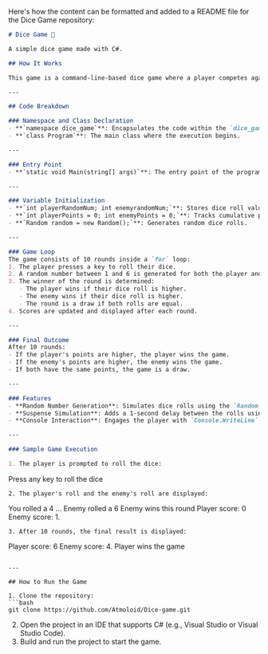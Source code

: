 Here's how the content can be formatted and added to a README file for the Dice Game repository:

```markdown
# Dice Game 🎲

A simple dice game made with C#.

## How It Works

This game is a command-line-based dice game where a player competes against an enemy (computer) in 10 rounds of dice rolls. The player and the enemy roll a dice, and the winner of each round is determined based on the higher roll. Points are awarded to the winner of each round, and the player with the most points after 10 rounds wins the game.

---

## Code Breakdown

### Namespace and Class Declaration
- **`namespace dice_game`**: Encapsulates the code within the `dice_game` namespace.
- **`class Program`**: The main class where the execution begins.

---

### Entry Point
- **`static void Main(string[] args)`**: The entry point of the program.

---

### Variable Initialization
- **`int playerRandomNum; int enemyrandomNum;`**: Stores dice roll values for the player and the enemy.
- **`int playerPoints = 0; int enemyPoints = 0;`**: Tracks cumulative points for the player and the enemy.
- **`Random random = new Random();`**: Generates random dice rolls.

---

### Game Loop
The game consists of 10 rounds inside a `for` loop:
1. The player presses a key to roll their dice.
2. A random number between 1 and 6 is generated for both the player and the enemy.
3. The winner of the round is determined:
   - The player wins if their dice roll is higher.
   - The enemy wins if their dice roll is higher.
   - The round is a draw if both rolls are equal.
4. Scores are updated and displayed after each round.

---

### Final Outcome
After 10 rounds:
- If the player's points are higher, the player wins the game.
- If the enemy's points are higher, the enemy wins the game.
- If both have the same points, the game is a draw.

---

### Features
- **Random Number Generation**: Simulates dice rolls using the `Random` class.
- **Suspense Simulation**: Adds a 1-second delay between the rolls using `Thread.Sleep(1000)`.
- **Console Interaction**: Engages the player with `Console.WriteLine` and `Console.ReadKey`.

---

### Sample Game Execution

1. The player is prompted to roll the dice:
   ```
   Press any key to roll the dice
   ```
2. The player's roll and the enemy's roll are displayed:
   ```
   You rolled a 4
   ...
   Enemy rolled a 6
   Enemy wins this round
   Player score: 0 Enemy score: 1.
   ```
3. After 10 rounds, the final result is displayed:
   ```
   Player score: 6 Enemy score: 4.
   Player wins the game
   ```

---

## How to Run the Game

1. Clone the repository:
   ```bash
   git clone https://github.com/Atmoloid/Dice-game.git
   ```
2. Open the project in an IDE that supports C# (e.g., Visual Studio or Visual Studio Code).
3. Build and run the project to start the game.
